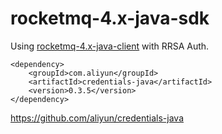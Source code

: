 # rocketmq-4.x-java-sdk

Using [rocketmq-4.x-java-client](https://www.alibabacloud.com/help/doc-detail/445534.html) with RRSA Auth.

```
<dependency>
    <groupId>com.aliyun</groupId>
    <artifactId>credentials-java</artifactId>
    <version>0.3.5</version>
</dependency>
```

https://github.com/aliyun/credentials-java

